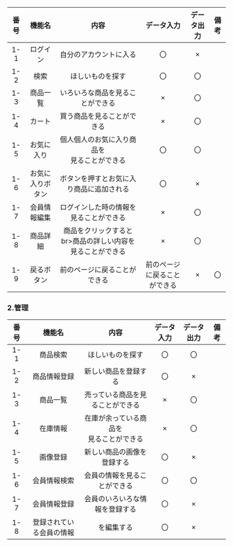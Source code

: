 |番号|機能名|内容|データ入力|データ出力|備考|
|:---:|:---:|:---:|:---:|:---:|:---:|
|1-1|ログイン|自分のアカウントに入る|〇|×||
|1-2|検索|ほしいものを探す|〇|〇||
|1-3|商品一覧|いろいろな商品を見ることができる|×|〇||
|1-4|カート|買う商品を見ることができる|×|〇||
|1-5|お気に入り|個人個人のお気に入り商品を<br>見ることができる|〇|〇||
|1-6|お気に入りボタン|ボタンを押すとお気に入り商品に追加される|〇|×||
|1-7|会員情報編集|ログインした時の情報を見ることができる|×|〇|
|1-8|商品詳細|商品をクリックするとbr>商品の詳しい内容を見ることができる|×|〇||
|1-9|戻るボタン|前のページに戻ることができる|前のページに戻ることができる|×|〇|

### 2.管理
|番号|機能名|内容|データ入力|データ出力|備考|
|:---:|:---:|:---:|:---:|:---:|:---:|
|1-1|商品検索|ほしいものを探す|〇|〇||
|1-2|商品情報登録|新しい商品を登録する|〇|×||
|1-3|商品一覧|売っている商品を見ることができる|×|〇||
|1-4|在庫情報|在庫が余っている商品を<br>見ることができる|×|〇||
|1-5|画像登録|新しい商品の画像を登録する|〇|×||
|1-6|会員情報検索|会員の情報を見ることができる|〇|〇||
|1-7|会員情報登録|会員のいろいろな情報を登録する|〇|×||
|1-8|登録されている会員の情報|を編集する|〇|×||
